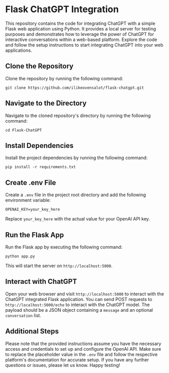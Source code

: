 # Flask ChatGPT Integration

This repository contains the code for integrating ChatGPT with a simple Flask web application using Python. It provides a local server for testing purposes and demonstrates how to leverage the power of ChatGPT for interactive conversations within a web-based platform. Explore the code and follow the setup instructions to start integrating ChatGPT into your web applications.

## Clone the Repository

Clone the repository by running the following command:

```
git clone https://github.com/ilikeovensalot/flask-chatgpt.git
```

## Navigate to the Directory

Navigate to the cloned repository's directory by running the following command:

```
cd Flask-ChatGPT
```

## Install Dependencies

Install the project dependencies by running the following command:

```
pip install -r requirements.txt
```

## Create .env File

Create a `.env` file in the project root directory and add the following environment variable:

```
OPENAI_KEY=your_key_here
```

Replace `your_key_here` with the actual value for your OpenAI API key.

## Run the Flask App

Run the Flask app by executing the following command:

```
python app.py
```

This will start the server on `http://localhost:5000`.

## Interact with ChatGPT

Open your web browser and visit `http://localhost:5000` to interact with the ChatGPT integrated Flask application. You can send POST requests to `http://localhost:5000/echo` to interact with the ChatGPT model. The payload should be a JSON object containing a `message` and an optional `conversation` list.

## Additional Steps

Please note that the provided instructions assume you have the necessary access and credentials to set up and configure the OpenAI API. Make sure to replace the placeholder value in the `.env` file and follow the respective platform's documentation for accurate setup. If you have any further questions or issues, please let us know. Happy testing!
